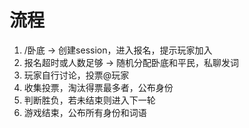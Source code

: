 # 流程
1. /卧底 → 创建session，进入报名，提示玩家加入
2. 报名超时或人数足够 → 随机分配卧底和平民，私聊发词
3. 玩家自行讨论，投票@玩家 
4. 收集投票，淘汰得票最多者，公布身份
5. 判断胜负，若未结束则进入下一轮
6. 游戏结束，公布所有身份和词语